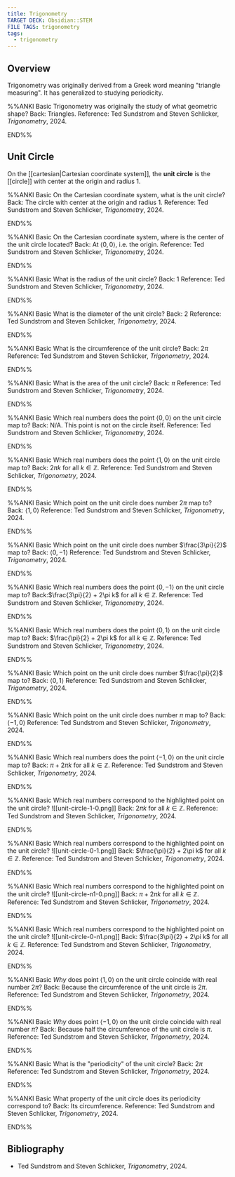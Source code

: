 ```yaml
---
title: Trigonometry
TARGET DECK: Obsidian::STEM
FILE TAGS: trigonometry
tags:
  - trigonometry
---
```


## Overview

Trigonometry was originally derived from a Greek word meaning "triangle measuring". It has generalized to studying periodicity.

%%ANKI
Basic
Trigonometry was originally the study of what geometric shape?
Back: Triangles.
Reference: Ted Sundstrom and Steven Schlicker, _Trigonometry_, 2024.
<!--ID: 1737167693405-->
END%%

## Unit Circle

On the [[cartesian|Cartesian coordinate system]], the **unit circle** is the [[circle]] with center at the origin and radius $1$.

%%ANKI
Basic
On the Cartesian coordinate system, what is the unit circle?
Back: The circle with center at the origin and radius $1$.
Reference: Ted Sundstrom and Steven Schlicker, _Trigonometry_, 2024.
<!--ID: 1737167693410-->
END%%

%%ANKI
Basic
On the Cartesian coordinate system, where is the center of the unit circle located?
Back: At $\langle 0, 0 \rangle$, i.e. the origin.
Reference: Ted Sundstrom and Steven Schlicker, _Trigonometry_, 2024.
<!--ID: 1737167693413-->
END%%

%%ANKI
Basic
What is the radius of the unit circle?
Back: $1$
Reference: Ted Sundstrom and Steven Schlicker, _Trigonometry_, 2024.
<!--ID: 1737167693416-->
END%%

%%ANKI
Basic
What is the diameter of the unit circle?
Back: $2$
Reference: Ted Sundstrom and Steven Schlicker, _Trigonometry_, 2024.
<!--ID: 1737167693419-->
END%%

%%ANKI
Basic
What is the circumference of the unit circle?
Back: $2\pi$
Reference: Ted Sundstrom and Steven Schlicker, _Trigonometry_, 2024.
<!--ID: 1737167693428-->
END%%

%%ANKI
Basic
What is the area of the unit circle?
Back: $\pi$
Reference: Ted Sundstrom and Steven Schlicker, _Trigonometry_, 2024.
<!--ID: 1737167693435-->
END%%

%%ANKI
Basic
Which real numbers does the point $\langle 0, 0 \rangle$ on the unit circle map to?
Back: N/A. This point is not on the circle itself.
Reference: Ted Sundstrom and Steven Schlicker, _Trigonometry_, 2024.
<!--ID: 1737168795237-->
END%%

%%ANKI
Basic
Which real numbers does the point $\langle 1, 0 \rangle$ on the unit circle map to?
Back: $2\pi k$ for all $k \in \mathbb{Z}$.
Reference: Ted Sundstrom and Steven Schlicker, _Trigonometry_, 2024.
<!--ID: 1737168795241-->
END%%

%%ANKI
Basic
Which point on the unit circle does number $2\pi$ map to?
Back: $\langle 1, 0 \rangle$
Reference: Ted Sundstrom and Steven Schlicker, _Trigonometry_, 2024.
<!--ID: 1737168795265-->
END%%

%%ANKI
Basic
Which point on the unit circle does number $\frac{3\pi}{2}$ map to?
Back: $\langle 0, -1 \rangle$
Reference: Ted Sundstrom and Steven Schlicker, _Trigonometry_, 2024.
<!--ID: 1737168795244-->
END%%

%%ANKI
Basic
Which real numbers does the point $\langle 0, -1 \rangle$ on the unit circle map to?
Back:$\frac{3\pi}{2} + 2\pi k$ for all $k \in \mathbb{Z}$.
Reference: Ted Sundstrom and Steven Schlicker, _Trigonometry_, 2024.
<!--ID: 1737168795269-->
END%%

%%ANKI
Basic
Which real numbers does the point $\langle 0, 1 \rangle$ on the unit circle map to?
Back: $\frac{\pi}{2} + 2\pi k$ for all $k \in \mathbb{Z}$.
Reference: Ted Sundstrom and Steven Schlicker, _Trigonometry_, 2024.
<!--ID: 1737168795248-->
END%%

%%ANKI
Basic
Which point on the unit circle does number $\frac{\pi}{2}$ map to?
Back: $\langle 0, 1 \rangle$
Reference: Ted Sundstrom and Steven Schlicker, _Trigonometry_, 2024.
<!--ID: 1737168795261-->
END%%

%%ANKI
Basic
Which point on the unit circle does number $\pi$ map to?
Back: $\langle -1, 0 \rangle$
Reference: Ted Sundstrom and Steven Schlicker, _Trigonometry_, 2024.
<!--ID: 1737168795252-->
END%%

%%ANKI
Basic
Which real numbers does the point $\langle -1, 0 \rangle$ on the unit circle map to?
Back: $\pi + 2\pi k$ for all $k \in \mathbb{Z}$.
Reference: Ted Sundstrom and Steven Schlicker, _Trigonometry_, 2024.
<!--ID: 1737168795256-->
END%%

%%ANKI
Basic
Which real numbers correspond to the highlighted point on the unit circle?
![[unit-circle-1-0.png]]
Back: $2 \pi k$ for all $k \in \mathbb{Z}$.
Reference: Ted Sundstrom and Steven Schlicker, _Trigonometry_, 2024.
<!--ID: 1737169243685-->
END%%

%%ANKI
Basic
Which real numbers correspond to the highlighted point on the unit circle?
![[unit-circle-0-1.png]]
Back: $\frac{\pi}{2} + 2\pi k$ for all $k \in \mathbb{Z}$.
Reference: Ted Sundstrom and Steven Schlicker, _Trigonometry_, 2024.
<!--ID: 1737169243690-->
END%%

%%ANKI
Basic
Which real numbers correspond to the highlighted point on the unit circle?
![[unit-circle-n1-0.png]]
Back: $\pi + 2\pi k$ for all $k \in \mathbb{Z}$.
Reference: Ted Sundstrom and Steven Schlicker, _Trigonometry_, 2024.
<!--ID: 1737169243692-->
END%%

%%ANKI
Basic
Which real numbers correspond to the highlighted point on the unit circle?
![[unit-circle-0-n1.png]]
Back: $\frac{3\pi}{2} + 2\pi k$ for all $k \in \mathbb{Z}$.
Reference: Ted Sundstrom and Steven Schlicker, _Trigonometry_, 2024.
<!--ID: 1737169243695-->
END%%

%%ANKI
Basic
*Why* does point $\langle 1, 0 \rangle$ on the unit circle coincide with real number $2\pi$?
Back: Because the circumference of the unit circle is $2\pi$.
Reference: Ted Sundstrom and Steven Schlicker, _Trigonometry_, 2024.
<!--ID: 1737169683142-->
END%%

%%ANKI
Basic
*Why* does point $\langle -1, 0 \rangle$ on the unit circle coincide with real number $\pi$?
Back: Because half the circumference of the unit circle is $\pi$.
Reference: Ted Sundstrom and Steven Schlicker, _Trigonometry_, 2024.
<!--ID: 1737169683151-->
END%%

%%ANKI
Basic
What is the "periodicity" of the unit circle?
Back: $2 \pi$
Reference: Ted Sundstrom and Steven Schlicker, _Trigonometry_, 2024.
<!--ID: 1737230158153-->
END%%

%%ANKI
Basic
What property of the unit circle does its periodicity correspond to?
Back: Its circumference.
Reference: Ted Sundstrom and Steven Schlicker, _Trigonometry_, 2024.
<!--ID: 1737230158163-->
END%%

## Bibliography

* Ted Sundstrom and Steven Schlicker, _Trigonometry_, 2024.